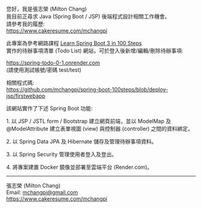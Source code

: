 您好，我是張志榮 (Milton Chang)  
我目前正尋求 Java (Spring Boot / JSP) 後端程式設計相關工作機會。  
請參考我的履歷:  
https://www.cakeresume.com/mchangpi  

此專案為參考網路課程 <a href="https://www.udemy.com/course/spring-boot-tutorial-for-beginners/" target="_blank">Learn Spring Boot 3 in 100 Steps</a>  
實作的待辦事項清單 (Todo List) 網站，可於登入後新增/編輯/刪除待辦事項:

https://spring-todo-0-1.onrender.com  
(請使用測試帳號/密碼 test/test)

相關程式碼:  
https://github.com/mchangpi/spring-boot-100steps/blob/deploy-jsp/firstwebapp

該網站實作了下述 Spring Boot 功能:  

1\. 以 JSP / JSTL form / Bootstrap 建立網頁前端，並以 ModelMap 及 @ModelAttribute 建立表單視圖 (view) 與控制器 (controller) 之間的資料綁定。  

2\. 以 Spring Data JPA 及 Hibernate 儲存及管理待辦事項資料。  

3\. 以 Spring Security 管理使用者登入及登出。  

4\. 將專案建置 Docker 鏡像並部署至雲端平台 (Render.com)。

---
張志榮 (Milton Chang)  
Email: mchangpi@gmail.com  
https://www.cakeresume.com/mchangpi  
